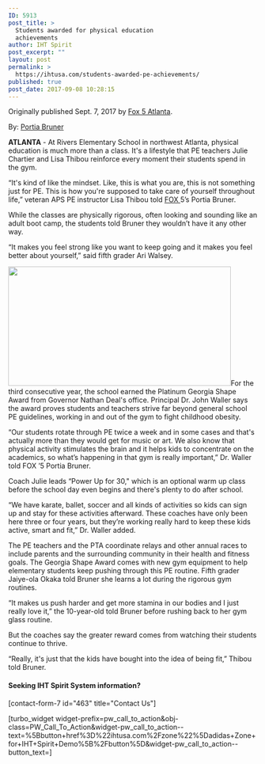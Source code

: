 ```yaml
---
ID: 5913
post_title: >
  Students awarded for physical education
  achievements
author: IHT Spirit
post_excerpt: ""
layout: post
permalink: >
  https://ihtusa.com/students-awarded-pe-achievements/
published: true
post_date: 2017-09-08 10:28:15
---
```

Originally published Sept. 7, 2017 by <a href="http://www.fox5atlanta.com/good-day/aps-students-awarded-for-physical-education-achievements" target="_blank" rel="noopener">Fox 5 Atlanta</a>.

By: <a href="mailto:portia.bruner@foxtv.com?body=http://www.fox5atlanta.com/good-day/aps-students-awarded-for-physical-education-achievements">Portia Bruner</a>

<strong class="dateline">ATLANTA</strong> - At Rivers Elementary School in northwest Atlanta, physical education is much more than a class. It's a lifestyle that PE teachers Julie Chartier and Lisa Thibou reinforce every moment their students spend in the <span class="vm-hook-outer vm-hook-default"><span class="vm-hook">gym</span></span>.

“It's kind of like the mindset. Like, this is what you are, this is not something just for PE. This is how you're supposed to take care of yourself throughout life,” <span class="vm-hook-outer vm-hook-default"><span class="vm-hook">veteran</span></span> APS PE instructor Lisa Thibou told <a href="http://www.fox5atlanta.com/good-day/aps-students-awarded-for-physical-education-achievements" target="_blank" rel="noopener">FOX </a>5’s Portia Bruner.

While the classes are physically rigorous, often looking and sounding like an adult boot camp, the students <span class="vm-hook-outer vm-hook-default"><span class="vm-hook">told </span></span>Bruner they wouldn’t have it any other way.

<!--more-->“It makes you feel strong like you want to keep going and it makes you feel better about yourself,” said fifth grader Ari Walsey.

<a href="https://ihtusa.com/wp-content/uploads/2017/09/Atlanta-image.jpg"><img class="alignright wp-image-5914" src="https://ihtusa.com/wp-content/uploads/2017/09/Atlanta-image-300x161.jpg" alt="" width="450" height="241" /></a>For the third consecutive year, the school earned the Platinum Georgia Shape Award from Governor Nathan Deal's office. Principal Dr. John Waller says the award proves students and teachers strive far beyond general school PE guidelines, <span class="vm-hook-outer vm-hook-default"><span class="vm-hook">working</span></span> in and out of the gym to fight childhood obesity.

“Our students rotate through PE twice a week and in some cases and that's actually more than they would get for music or art. We also know that physical activity stimulates the brain and it helps kids to concentrate on the academics, so what’s happening in that gym is really important,” Dr. Waller told FOX ’5 Portia Bruner.

Coach Julie leads “Power Up for 30," which is an optional warm up class before the school day even begins and there's plenty to do after school.

“We have karate, ballet, soccer and all kinds of activities so kids can <span class="vm-hook-outer vm-hook-default"><span class="vm-hook">sign up</span></span> and stay for these activities afterward. These coaches have only been here three or four years, but they’re working really hard to keep these kids active, smart and fit,” Dr. Waller added.

The PE teachers and the PTA coordinate relays and other annual races to include parents and the surrounding community in their <span class="vm-hook-outer vm-hook-default"><span class="vm-hook">health</span></span> and fitness goals. The Georgia Shape Award comes with new gym equipment to help elementary students keep pushing through this PE routine. Fifth grader Jaiye-ola Okaka told Bruner she learns a lot during the rigorous gym routines.

“It makes us push harder and get more stamina in our bodies and I just really love it,” the 10-year-old told Bruner before rushing back to her gym glass routine.

But the coaches say the greater reward comes from watching their students continue to thrive.

“Really, it's just that the kids have bought into the idea of being fit,” Thibou told Bruner.
<h4>Seeking IHT Spirit System information?</h4>
[contact-form-7 id="463" title="Contact Us"]

[turbo_widget widget-prefix=pw_call_to_action&obj-class=PW_Call_To_Action&widget-pw_call_to_action--text=%5Bbutton+href%3D%22ihtusa.com%2Fzone%22%5Dadidas+Zone+for+IHT+Spirit+Demo%5B%2Fbutton%5D&widget-pw_call_to_action--button_text=]